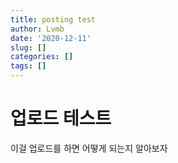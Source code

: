 ```yaml
---
title: posting test
author: Lvmb
date: '2020-12-11'
slug: []
categories: []
tags: []
---
```


# 업로드 테스트 

이걸 업로드를 하면 어떻게 되는지 알아보자